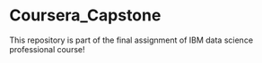 # Coursera_Capstone
This repository is part of the final assignment of IBM data science professional course!
